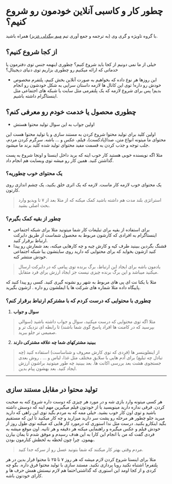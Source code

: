 # چطور کار و کاسبی آنلاین خودمون رو شروع کنیم؟

با گروه تاویژه و گری وی (به ترجمه و جمع آوری تیم [میم بیگدلی عزیز](<[www.github.com](https://mimbigdeli.ir/downloads/garyvee-original-films/)>)) همراه باشید.

## از کجا شروع کنیم؟

خیلی از ما نمی دونیم از کجا باید شروع کنیم؟ چطوری اینهمه جنس توی دفترمون یا خدماتی که ارائه میکنیم رو چطوری بزاریم توی دنیای دیجیتال؟

- این روزها هر نوع داده که بخواهیم به صورت آنلاین بخش کنیم، پلتفرم مخصوص خودش رو داره! توی این کانال ها لازمه داستان سرایی به شکل خودشون رو انجام بدیم! پس برای شروع لازمه که یک پلتفرمی مثل سایت یا شبکه های اجتماعی مثل اینستاگرام داشته باشیم.

## چطوری محصول یا خدمت خودم رو معرفی کنم؟

- اولین جواب به این سوال تولید محتوا هستش

اولین کلید برای تولید محتوا شروع کردن به مستند سازی و یا تولید محتوا هست این محتوای ما میتونه انواع متن، صدا(پادکست)، فیلم، عکس و ... باشه. سرگرم کردن مردم، جلب توجه و جذب کردن به قسمت مفید محتوای تولید شده کلید برند ما میشود.

مثلا اگه نویسنده خوبی هستید کار خوب اینه که برید داخل اینستا و اونجا شروع به پست گذاشتن کنید. همین کار رو میشه توی وبسایت هم انجام داد.

### یک محتوای خوب چطوریه؟

یک محتوای خوب لازمه کار ماست. لازمه که یک اثری خلق بکنید، یک چشم اندازی روی کارتون.

> استراتژی بلند مدت هم داشته باشید کمک میکنه که از مثلا بعد از ۷ تا ویدیو وارد بحث اصلی بشید.

### چطور از بقیه کمک بگیرم؟

- برای استفاده از بقیه برای تبلیغات کار شما میتونید مثلا برای شبکه اجتماعی اینستاگرام به افرادی که کارشون مربوط به محصول شماست از طریق دایرکت ارتباط برقرار کنید.
- قشنگ بگردین ببینید طرف کیه و کارش چیه و چه کارهایی میکنه، بعد شمارش رو پیدا کنید ازشون بخواید که برای محتوایی که دارید روی سایتشون یبا شبکه اجتماعی خودش منتشر کنه.

> یادمون باشه برای ایجاد این ارتباط، برگ برنده توی پیامی که در دایرکت ارسال میکنید میباشد و این برگ برنده چیزی نیست جز ایجاد ارزش برای فرد متقابل.

مثلا با یکتا نت ای پی های مربوط به شهر رو نشونه گیری کنید.
کسی رو پیدا کنید که پاییگاه داده مثلا شماره های شرکت ها یا ایملشون رو داره . ازشون بگیرید.

### چطوری با محتوایی که درست کردم که با مشترکم ارتباط برقرار کنم؟

1.  **سوال و جواب**

> مثلا اگه توی محتوایی که درست میکنید، سوال و جواب داشته باشید (سوالی بپرسید که در کامنت ها افراد پاسخ گوی شما باشند) تا رابطه ای نزدیک تر و صمیمی تر جلو ببرید.

2.  **‌ببینید مشترکهای شما چه علاقه مشترکی دارند**

> از اینفلوینسر ها (فردی که توی کارش معروف و شناساست) استفاده کنید (چه تبادل چه تبلیغ) برای آدم هایی با سلایق مختلف مثل غذا، لباس و ... . روش بعدی جستجوی هشت بعد بررسی اکانت ها. بعد ببینید چه طور میتونید براشون ارزش ایجاد کنید. بعد بهشون پیام بدین.

---

## تولید محتوا در مقابل مستند سازی

هر کسی میتونه وارد بازی شه و در مورد هر چیزی که دوست داره شروع کنه به صحبت کردن. فرقی نداره دارید مینویسید یا از خودتون فیلم میگیرین مهم اینه که دوسش داشته باشید و توی اون کار خوب بشید.
خیلی ممه که به مردم بگید توی این راهی که دارید میرید جلو چطور هر مرحله رو پشت سر دارید میزارید و چه کار میکنید تا این که مستقیم بگید اینکارو بکنید. درست مثل ندا استوری که درمورد کار هایی که میکنه توی طول روز از خودش فیلم و عکس میگیره و راهنمایی میکنه هر دقیقه و هر ثانیه. اون موقع میشه به فردی گفت که من با انجام این کارا به این هدف رسیدم و موفق شدم تا یمان بیارن بهمون. چرا چون لحظه به لحظش کنارمون بودن.

> مردم وقتی بهتر کار میکنند که شما بتونید عسل رو از سرکه جدا کنید.

مثلا برای اینستا شروع کردن لازم میشه که هر روز ۷ تا ۲۵ تا محتوا قرار بدین در هر پلتفرم! اشتباه نکنید رویا پردازی نکنید. مستند سازی با تولید محتوا فرق داره. بگو چه کردی و از کجا اومد این استوری که گذاشتی!حتما هم لازم نیستش همش حرف ها و کارای خودتون باشه.
